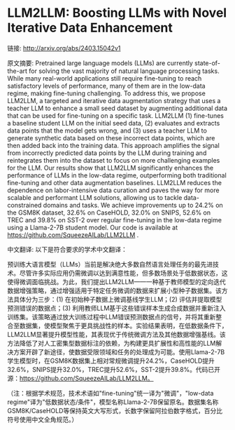 # LLM2LLM: Boosting LLMs with Novel Iterative Data Enhancement

链接: http://arxiv.org/abs/2403.15042v1

原文摘要:
Pretrained large language models (LLMs) are currently state-of-the-art for
solving the vast majority of natural language processing tasks. While many
real-world applications still require fine-tuning to reach satisfactory levels
of performance, many of them are in the low-data regime, making fine-tuning
challenging. To address this, we propose LLM2LLM, a targeted and iterative data
augmentation strategy that uses a teacher LLM to enhance a small seed dataset
by augmenting additional data that can be used for fine-tuning on a specific
task. LLM2LLM (1) fine-tunes a baseline student LLM on the initial seed data,
(2) evaluates and extracts data points that the model gets wrong, and (3) uses
a teacher LLM to generate synthetic data based on these incorrect data points,
which are then added back into the training data. This approach amplifies the
signal from incorrectly predicted data points by the LLM during training and
reintegrates them into the dataset to focus on more challenging examples for
the LLM. Our results show that LLM2LLM significantly enhances the performance
of LLMs in the low-data regime, outperforming both traditional fine-tuning and
other data augmentation baselines. LLM2LLM reduces the dependence on
labor-intensive data curation and paves the way for more scalable and
performant LLM solutions, allowing us to tackle data-constrained domains and
tasks. We achieve improvements up to 24.2% on the GSM8K dataset, 32.6% on
CaseHOLD, 32.0% on SNIPS, 52.6% on TREC and 39.8% on SST-2 over regular
fine-tuning in the low-data regime using a Llama-2-7B student model. Our code
is available at https://github.com/SqueezeAILab/LLM2LLM .

中文翻译:
以下是符合要求的学术中文翻译：

预训练大语言模型（LLMs）当前是解决绝大多数自然语言处理任务的最先进技术。尽管许多实际应用仍需微调以达到满意性能，但多数场景处于低数据状态，这使得微调面临挑战。为此，我们提出LLM2LLM——一种基于教师模型的定向迭代数据增强策略，通过增强适用于特定任务微调的数据来扩展小型种子数据集。该方法具体分为三步：(1) 在初始种子数据上微调基线学生LLM；(2) 评估并提取模型预测错误的数据点；(3) 利用教师LLM基于这些错误样本生成合成数据并重新注入训练集。该策略通过放大训练过程中LLM错误预测数据点的信号，并将其重新整合至数据集，使模型聚焦于更具挑战性的样本。实验结果表明，在低数据条件下，LLM2LLM显著提升模型性能，其表现优于传统微调方法及其他数据增强基线。该方法降低了对人工密集型数据标注的依赖，为构建更具扩展性和高性能的LLM解决方案开辟了新途径，使数据受限领域和任务的处理成为可能。使用Llama-2-7B学生模型时，在GSM8K数据集上相对常规微调提升24.2%，CaseHOLD提升32.6%，SNIPS提升32.0%，TREC提升52.6%，SST-2提升39.8%。代码已开源：https://github.com/SqueezeAILab/LLM2LLM。

（注：根据学术规范，技术术语如"fine-tuning"统一译为"微调"，"low-data regime"译为"低数据状态/条件"，模型名称Llama-2-7B保留原名。数据集名称GSM8K/CaseHOLD等保持英文大写形式，长数字保留阿拉伯数字格式，百分比符号使用中文全角规范。）
